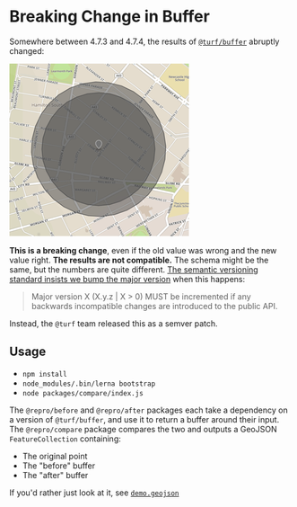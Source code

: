 # Breaking Change in Buffer

Somewhere between 4.7.3 and 4.7.4, the results of [`@turf/buffer`][buffer] abruptly changed:

![WHY?](why.png)

**This is a breaking change**, even if the old value was wrong and the new value right. **The results are not compatible.** The schema might be the same, but the numbers are quite different. [The semantic versioning standard insists we bump the major version][semver-8] when this happens:

> Major version X (X.y.z | X > 0) MUST be incremented if any backwards incompatible changes are introduced to the public API.

Instead, the `@turf` team released this as a semver patch.

[buffer]: https://www.npmjs.com/package/@turf/buffer
[semver-8]: https://semver.org/#spec-item-8

## Usage

* `npm install`
* `node_modules/.bin/lerna bootstrap`
* `node packages/compare/index.js`

The `@repro/before` and `@repro/after` packages each take a dependency on a version of `@turf/buffer`, and use it to return a buffer around their input. The `@repro/compare` package compares the two and outputs a GeoJSON `FeatureCollection` containing:

* The original point
* The "before" buffer
* The "after" buffer

If you'd rather just look at it, see [`demo.geojson`][demo]

[demo]: https://gist.github.com/garthk/888c7a0b8a464ec02a3bd1c4d08f8882

